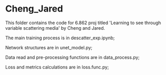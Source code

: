 # Cheng_Jared
This folder contains the code for 6.862 proj titled 'Learning to see through variable scattering media' by Cheng and Jared.

The main training process is in descatter_exp.ipynb;

Network structures are in unet_model.py;

Data read and pre-processing functions are in data_process.py;

Loss and metrics calculations are in loss.func.py;
